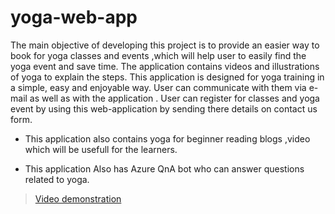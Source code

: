 # yoga-web-app

The main objective of developing this project is to provide an easier way to book for yoga classes and events ,which will help user to easily find the yoga event and save time. The application contains videos and illustrations of yoga to explain the steps. This application is designed for yoga training in a simple, easy and enjoyable way. User can communicate with them via e-mail as well as with the application . User can register for classes and yoga event by using this web-application by sending there details on contact us form.

* This application also contains yoga for beginner reading blogs ,video which will be usefull for the learners.  
 
  
* This application Also has Azure QnA bot  who can answer questions related to yoga.


> [Video demonstration](https://drive.google.com/file/d/1sVQZrYeBr9GSzqRSetBI3hifI1AYg9tP/view?usp=sharing)

